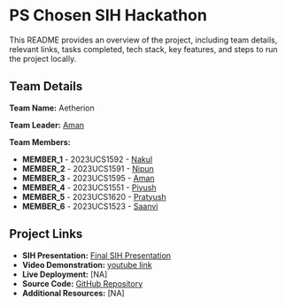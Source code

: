# PS Chosen SIH Hackathon
This README provides an overview of the project, including team details, relevant links, tasks completed, tech stack, key features, and steps to run the project locally.

## Team Details

**Team Name:** Aetherion

**Team Leader:** [Aman](https://github.com/amanpandey2587)

**Team Members:**

- **MEMBER_1** - 2023UCS1592 - [Nakul](https://github.com/Nakul102)
- **MEMBER_2** - 2023UCS1591 - [Nipun](https://github.com/Nipun-Yv)
- **MEMBER_3** - 2023UCS1595 - [Aman](https://github.com/amanpandey2587)
- **MEMBER_4** - 2023UCS1551 - [Piyush](https://github.com/YSH-005)
- **MEMBER_5** - 2023UCS1620 - [Pratyush](https://github.com/PratyushChaudhary)
- **MEMBER_6** - 2023UCS1523 - [Saanvi](https://github.com/Sy-anony)

## Project Links

- **SIH Presentation:** [Final SIH Presentation](https://docs.google.com/presentation/d/18u79_0KHKilIN36uDSMZE1zIbbRaR312VHuYhvv0yeY/edit?usp=sharing)
- **Video Demonstration:** [youtube link](https://youtu.be/uXzFk-swRdA)
- **Live Deployment:** [NA]
- **Source Code:** [GitHub Repository](https://github.com/Nipun-Yv/sih-2025)
- **Additional Resources:** [NA]

